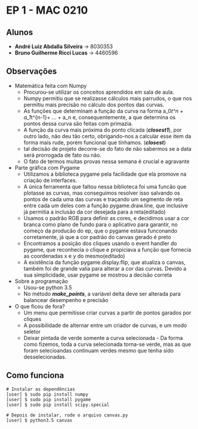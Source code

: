 # EP 1 - MAC 0210

## Alunos
* **André Luiz Abdalla Silveira** -> 8030353
* **Bruno Guilherme Ricci Lucas** -> 4460596
## Observações

* Matemática  feita com Numpy
    * Procurou-se utilizar os conceitos aprendidos em sala de aula.
    * Numpy permitiu que se realizasse cálculos mais parrudos, o que
    nos permitiu mais precisão no cálculo dos pontos das curvas.
    * As funções que determinam a função da curva na forma 
    a_0*t^n + a_1*t^{n-1}+ ... + a_n e, consequentemente, a que
    determina os pontos dessa curva são feitas com primazia. 
    * A função da curva mais próxima do ponto clicada (**_closest1_**), 
    por outro lado, não deu tão certo, obrigando-nos a calcular esse
    item da forma mais rude, porém funcional que tínhamos. (**_closest_**)
    * tal decisão de projeto decorre-se do fato de não sabermos se a data
     será prorrogada de fato ou não. 
    * O fato de termos muitas provas nessa semana é crucial e agravante
* Parte gráfica com Pygame
    * Utilizamos a biblioteca pygame pela facilidade que ela promove na
    criação de interfaces.
    * A única ferramenta que faltou nessa biblioteca foi uma funcão que
    plotasse as curvas, mas conseguimos resolver isso salvando os pontos
    de cada uma das curvas e traçando um segmento de reta entre cada um
    deles com a função pygame.draw.line, que inclusive já permitia a
    inclusão da cor desejada para a reta(editado)
    * Usamos o padrão RGB para definir as cores, e decidimos usar a cor
    branca como plano de fundo para o aplicativo para garantir, no começo
    da producão do ep, que o pygame estava funconando corretamente, já
    que a cor padrão do canvas gerado é preto
    * Encontramos a posição dos cliques usando o event handler do pygame,
    que reconhecia o clique e propiciava a função que fornecia as
    coordenadas x e y do mesmo(editado)
    * A existência da função pygame.display.flip, que atualiza o canvas,
    também foi de grande valia para alterar a cor das curvas. Devido a
    sua simplicidade, usar pygame se mostrou a decisão correta
* Sobre a programação
    * Usou-se python 3.5
    * No método **_make_points_**, a 
    variável delta deve ser alterada 
    para balancear desempenho e precisão
* O que ficou de fora?
    * Um menu que permitisse criar curvas a partir de pontos garados por
    cliques
    * A possibilidade de alternar entre um criador de curvas, e um modo
    seletor
    * Deixar pintada de verde somente a curva selecionada - Da forma como
    fizemos, toda a curva selecionada torna-se verde, mas as que foram
    selecioandas continuam verdes mesmo que tenha sido desselecionadas.
    
## Como funciona

```
# Instalar as dependências
[user] $ sudo pip install numpy
[user] $ sudo pip install pygame
[user] $ sudo pip install scipy.special

# Depois de instalar, rode o arquivo canvas.py
[user] $ python3.5 canvas
```